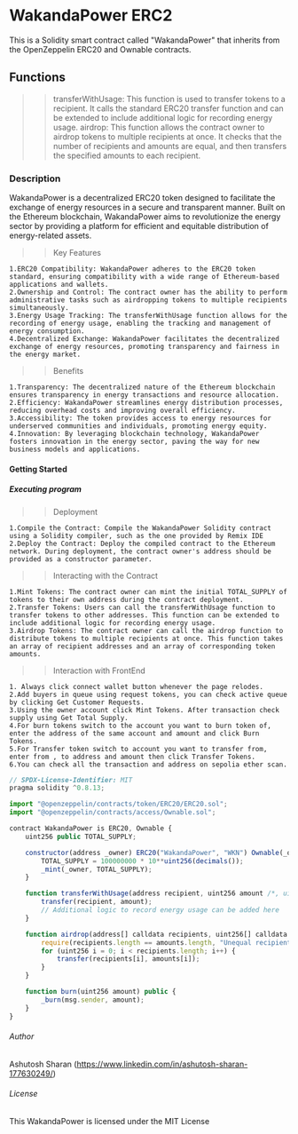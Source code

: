  # WakandaPower  ERC2
 This is a Solidity smart contract called "WakandaPower" that inherits from the OpenZeppelin ERC20 and Ownable contracts. 


## Functions
>>transferWithUsage: This function is used to transfer tokens to a recipient. It calls the standard ERC20 transfer function and can be extended to include additional logic for recording energy usage.
>>airdrop: This function allows the contract owner to airdrop tokens to multiple recipients at once. It checks that the number of recipients and amounts are equal, and then transfers the specified amounts to each recipient.

### Description
WakandaPower is a decentralized ERC20 token designed to facilitate the exchange of energy resources in a secure and transparent manner. Built on the Ethereum blockchain, WakandaPower aims to revolutionize the energy sector by providing a platform for efficient and equitable distribution of energy-related assets.

>>Key Features

    1.ERC20 Compatibility: WakandaPower adheres to the ERC20 token standard, ensuring compatibility with a wide range of Ethereum-based applications and wallets.
    2.Ownership and Control: The contract owner has the ability to perform administrative tasks such as airdropping tokens to multiple recipients simultaneously.
    3.Energy Usage Tracking: The transferWithUsage function allows for the recording of energy usage, enabling the tracking and management of energy consumption.
    4.Decentralized Exchange: WakandaPower facilitates the decentralized exchange of energy resources, promoting transparency and fairness in the energy market.

>>Benefits

    1.Transparency: The decentralized nature of the Ethereum blockchain ensures transparency in energy transactions and resource allocation.
    2.Efficiency: WakandaPower streamlines energy distribution processes, reducing overhead costs and improving overall efficiency.
    3.Accessibility: The token provides access to energy resources for underserved communities and individuals, promoting energy equity.
    4.Innovation: By leveraging blockchain technology, WakandaPower fosters innovation in the energy sector, paving the way for new business models and applications.

#### Getting Started

##### Executing program
>>Deployment

    1.Compile the Contract: Compile the WakandaPower Solidity contract using a Solidity compiler, such as the one provided by Remix IDE 
    2.Deploy the Contract: Deploy the compiled contract to the Ethereum network. During deployment, the contract owner's address should be provided as a constructor parameter.

>>Interacting with the Contract

    1.Mint Tokens: The contract owner can mint the initial TOTAL_SUPPLY of tokens to their own address during the contract deployment.
    2.Transfer Tokens: Users can call the transferWithUsage function to transfer tokens to other addresses. This function can be extended to include additional logic for recording energy usage.
    3.Airdrop Tokens: The contract owner can call the airdrop function to distribute tokens to multiple recipients at once. This function takes an array of recipient addresses and an array of corresponding token amounts.
>>Interaction with FrontEnd

    1. Always click connect wallet button whenever the page relodes.
    2.Add buyers in queue using request tokens, you can check active queue by clicking Get Customer Requests.
    3.Using the owner account click Mint Tokens. After transaction check supply using Get Total Supply.
    4.For burn tokens switch to the account you want to burn token of, enter the address of the same account and amount and click Burn Tokens.
    5.For Transfer token switch to account you want to transfer from, enter from , to address and amount then click Transfer Tokens.
    6.You can check all the transaction and address on sepolia ether scan.



```javascript
// SPDX-License-Identifier: MIT
pragma solidity ^0.8.13;

import "@openzeppelin/contracts/token/ERC20/ERC20.sol";
import "@openzeppelin/contracts/access/Ownable.sol";

contract WakandaPower is ERC20, Ownable {
    uint256 public TOTAL_SUPPLY;

    constructor(address _owner) ERC20("WakandaPower", "WKN") Ownable(_owner) {
        TOTAL_SUPPLY = 100000000 * 10**uint256(decimals());
        _mint(_owner, TOTAL_SUPPLY);
    }

    function transferWithUsage(address recipient, uint256 amount /*, uint256 usage*/) public {
        transfer(recipient, amount);
        // Additional logic to record energy usage can be added here
    }

    function airdrop(address[] calldata recipients, uint256[] calldata amounts) public onlyOwner {
        require(recipients.length == amounts.length, "Unequal recipients and amounts");
        for (uint256 i = 0; i < recipients.length; i++) {
            transfer(recipients[i], amounts[i]);
        }
    }

    function burn(uint256 amount) public {
        _burn(msg.sender, amount);
    }
}

```

###### Author
Ashutosh Sharan 
(https://www.linkedin.com/in/ashutosh-sharan-177630249/)
 ###### License
 This  WakandaPower  is licensed under the MIT License
